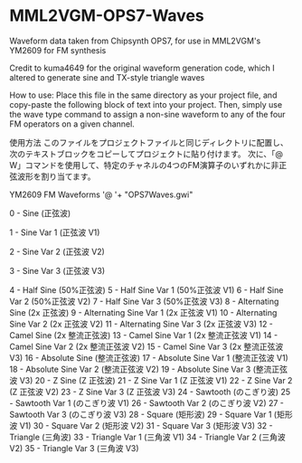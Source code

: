 # MML2VGM-OPS7-Waves
Waveform data taken from Chipsynth OPS7, for use in MML2VGM's YM2609 for FM synthesis

Credit to kuma4649 for the original waveform generation code, which I altered to generate sine and TX-style triangle waves

How to use:
	Place this file in the same directory as your project file, and copy-paste the following
	block of text into your project. Then, simply use the wave type command to assign a non-sine waveform
	to any of the four FM operators on a given channel.

使用方法
	このファイルをプロジェクトファイルと同じディレクトリに配置し、次のテキストブロックをコピーしてプロジェクトに貼り付けます。
	次に、「@ W」コマンドを使用して、特定のチャネルの4つのFM演算子のいずれかに非正弦波形を割り当てます。
  
 YM2609 FM Waveforms
'@ '+ "OPS7Waves.gwi"

 0 - Sine (正弦波)
 
 1 - Sine Var 1 (正弦波 V1)
 
 2 - Sine Var 2 (正弦波 V2)
 
 3 - Sine Var 3 (正弦波 V3)
 
 4 - Half Sine (50%正弦波)
 5 - Half Sine Var 1 (50%正弦波 V1)
 6 - Half Sine Var 2 (50%正弦波 V2)
 7 - Half Sine Var 3 (50%正弦波 V3)
 8 - Alternating Sine (2x 正弦波)
 9 - Alternating Sine Var 1 (2x 正弦波 V1)
 10 - Alternating Sine Var 2 (2x 正弦波 V2)
 11 - Alternating Sine Var 3 (2x 正弦波 V3)
 12 - Camel Sine (2x 整流正弦波)
 13 - Camel Sine Var 1 (2x 整流正弦波 V1)
 14 - Camel Sine Var 2 (2x 整流正弦波 V2)
 15 - Camel Sine Var 3 (2x 整流正弦波 V3)
 16 - Absolute Sine (整流正弦波)
 17 - Absolute Sine Var 1 (整流正弦波 V1)
 18 - Absolute Sine Var 2 (整流正弦波 V2)
 19 - Absolute Sine Var 3 (整流正弦波 V3)
 20 - Z Sine (Z 正弦波)
 21 - Z Sine Var 1 (Z 正弦波 V1)
 22 - Z Sine Var 2 (Z 正弦波 V2)
 23 - Z Sine Var 3 (Z 正弦波 V3)
 24 - Sawtooth (のこぎり波)
 25 - Sawtooth Var 1 (のこぎり波 V1)
 26 - Sawtooth Var 2 (のこぎり波 V2)
 27 - Sawtooth Var 3 (のこぎり波 V3)
 28 - Square (矩形波)
 29 - Square Var 1 (矩形波 V1)
 30 - Square Var 2 (矩形波 V2)
 31 - Square Var 3 (矩形波 V3)
 32 - Triangle (三角波)
 33 - Triangle Var 1 (三角波 V1)
 34 - Triangle Var 2 (三角波 V2)
 35 - Triangle Var 3 (三角波 V3)
